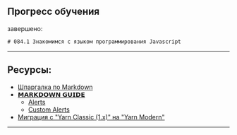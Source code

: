 ## Прогресс обучения

завершено:

    # 084.1 Знакомимся с языком программирования Javascript

<hr>

## Ресурсы:

- [Шпаргалка по Markdown](https://markdown69.com)
- [𝗠𝗔𝗥𝗞𝗗𝗢𝗪𝗡 𝗚𝗨𝗜𝗗𝗘](https://github.com/andrew-manzyk/markdown-guide)
  - [Alerts](https://github.com/andrew-manzyk/markdown-guide?tab=readme-ov-file#alerts)
  - [Сustom Alerts](https://github.com/andrew-manzyk/markdown-guide?tab=readme-ov-file#сustom-alerts)
- [Миграция с "Yarn Classic (1.x)" на "Yarn Modern"](https://yarnpkg.com/migration/guide)

---
